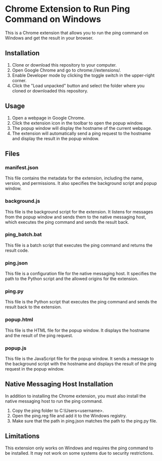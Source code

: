 # Chrome Extension to Run Ping Command on Windows

This is a Chrome extension that allows you to run the ping command on Windows and get the result in your browser.

## Installation

1. Clone or download this repository to your computer.
2. Open Google Chrome and go to chrome://extensions/.
3. Enable Developer mode by clicking the toggle switch in the upper-right corner.
4. Click the "Load unpacked" button and select the folder where you cloned or downloaded this repository.

## Usage

1. Open a webpage in Google Chrome.
2. Click the extension icon in the toolbar to open the popup window.
3. The popup window will display the hostname of the current webpage.
4. The extension will automatically send a ping request to the hostname and display the result in the popup window.

## Files

### manifest.json

This file contains the metadata for the extension, including the name, version, and permissions. It also specifies the background script and popup window.

### background.js

This file is the background script for the extension. It listens for messages from the popup window and sends them to the native messaging host, which executes the ping command and sends the result back.

### ping_batch.bat

This file is a batch script that executes the ping command and returns the result code.

### ping.json

This file is a configuration file for the native messaging host. It specifies the path to the Python script and the allowed origins for the extension.

### ping.py

This file is the Python script that executes the ping command and sends the result back to the extension.

### popup.html

This file is the HTML file for the popup window. It displays the hostname and the result of the ping request.

### popup.js

This file is the JavaScript file for the popup window. It sends a message to the background script with the hostname and displays the result of the ping request in the popup window.

## Native Messaging Host Installation

In addition to installing the Chrome extension, you must also install the native messaging host to run the ping command.

1. Copy the ping folder to C:\Users\<username>\.
2. Open the ping.reg file and add it to the Windows registry.
3. Make sure that the path in ping.json matches the path to the ping.py file.

## Limitations

This extension only works on Windows and requires the ping command to be installed. It may not work on some systems due to security restrictions.
